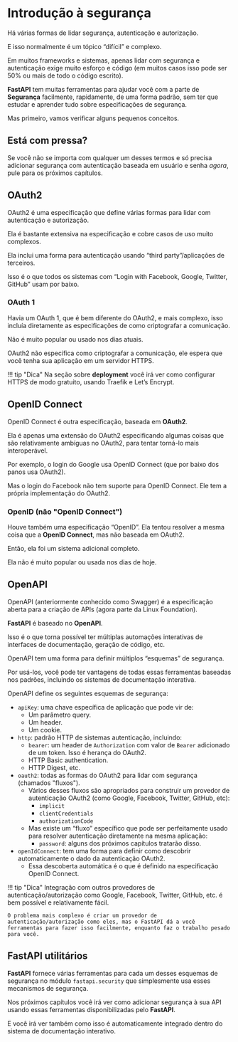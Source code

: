 # Introdução à segurança

Há várias formas de lidar segurança, autenticação e autorização.

E isso normalmente é um tópico “difícil” e complexo.

Em muitos frameworks e sistemas, apenas lidar com segurança e autenticação exige muito esforço e código (em muitos casos isso pode ser 50% ou mais de todo o código escrito).

**FastAPI** tem muitas ferramentas para ajudar você com a parte de **Segurança** facilmente, rapidamente, de uma forma padrão, sem ter que estudar e aprender tudo sobre especificações de segurança.

Mas primeiro, vamos verificar alguns pequenos conceitos.

## Está com pressa?

Se você não se importa com qualquer um desses termos e só precisa adicionar segurança com autenticação baseada em usuário e senha _agora_, pule para os próximos capítulos.

## OAuth2

OAuth2 é uma especificação que define várias formas para lidar com autenticação e autorização.

Ela é bastante extensiva na especificação e cobre casos de uso muito complexos.

Ela inclui uma forma para autenticação usando “third party”/aplicações de terceiros.

Isso é o que todos os sistemas com “Login with Facebook, Google, Twitter, GitHub” usam por baixo.

### OAuth 1

Havia um OAuth 1, que é bem diferente do OAuth2, e mais complexo, isso incluía diretamente as especificações de como criptografar a comunicação.

Não é muito popular ou usado nos dias atuais.

OAuth2 não especifica como criptografar a comunicação, ele espera que você tenha sua aplicação em um servidor HTTPS.

!!! tip "Dica"
    Na seção sobre **deployment** você irá ver como configurar HTTPS de modo gratuito, usando Traefik e Let’s Encrypt.


## OpenID Connect

OpenID Connect é outra especificação, baseada em **OAuth2**.

Ela é apenas uma extensão do OAuth2 especificando algumas coisas que são relativamente ambíguas no OAuth2, para tentar torná-lo mais interoperável.

Por exemplo, o login do Google usa OpenID Connect (que por baixo dos panos usa OAuth2).

Mas o login do Facebook não tem suporte para OpenID Connect. Ele tem a própria implementação do OAuth2.

### OpenID (não "OpenID Connect")

Houve também uma especificação “OpenID”. Ela tentou resolver a mesma coisa que a **OpenID Connect**, mas não baseada em OAuth2.

Então, ela foi um sistema adicional completo.

Ela não é muito popular ou usada nos dias de hoje.

## OpenAPI

OpenAPI (anteriormente conhecido como Swagger) é a especificação aberta para a criação de APIs (agora parte da Linux Foundation).

**FastAPI** é baseado no **OpenAPI**.

Isso é o que torna possível ter múltiplas automações interativas de interfaces de documentação, geração de código, etc.

OpenAPI tem uma forma para definir múltiplos “esquemas” de segurança.

Por usá-los, você pode ter vantagens de todas essas ferramentas baseadas nos padrões, incluindo os sistemas de documentação interativa.

OpenAPI define os seguintes esquemas de segurança:

* `apiKey`: uma chave específica de aplicação que pode vir de:
    * Um parâmetro query.
    * Um header.
    * Um cookie.
* `http`: padrão HTTP de sistemas autenticação, incluindo:
    * `bearer`: um header de `Authorization` com valor de `Bearer` adicionado de um token. Isso é herança do OAuth2.
    * HTTP Basic authentication.
    * HTTP Digest, etc.
* `oauth2`: todas as formas do OAuth2 para lidar com segurança (chamados "fluxos").
    * Vários desses fluxos são apropriados para construir um provedor de autenticação OAuth2 (como Google, Facebook, Twitter, GitHub, etc):
        * `implicit`
        * `clientCredentials`
        * `authorizationCode`
    * Mas existe um “fluxo” específico que pode ser perfeitamente usado para resolver autenticação diretamente na mesma aplicação:
        * `password`: alguns dos próximos capítulos tratarão disso.
* `openIdConnect`: tem uma forma para definir como descobrir automaticamente o dado da autenticação OAuth2.
    * Essa descoberta automática é o que é definido na especificação OpenID Connect.


!!! tip "Dica"
    Integração com outros provedores de autenticação/autorização como Google, Facebook, Twitter, GitHub, etc. é bem possível e relativamente fácil.

    O problema mais complexo é criar um provedor de autenticação/autorização como eles, mas o FastAPI dá a você ferramentas para fazer isso facilmente, enquanto faz o trabalho pesado para você.

## **FastAPI** utilitários

**FastAPI** fornece várias ferramentas para cada um desses esquemas de segurança no módulo `fastapi.security` que simplesmente usa esses mecanismos de segurança.

Nos próximos capítulos você irá ver como adicionar segurança à sua API usando essas ferramentas disponibilizadas pelo **FastAPI**.

E você irá ver também como isso é automaticamente integrado dentro do sistema de documentação interativo.
